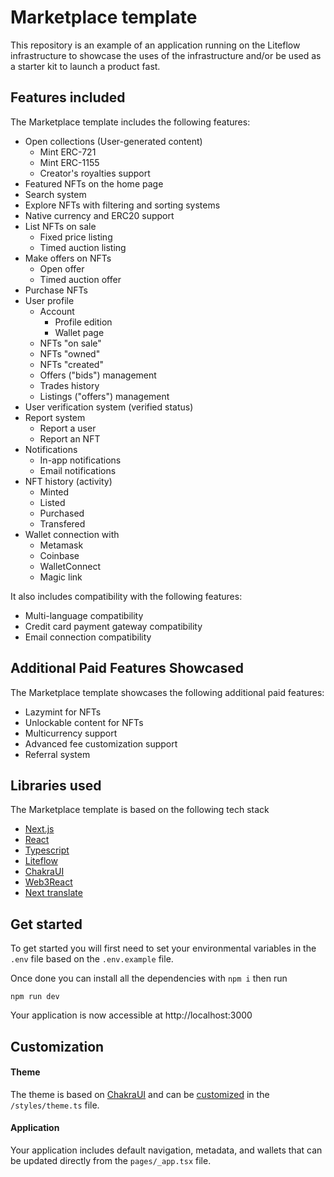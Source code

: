 # Marketplace template

This repository is an example of an application running on the Liteflow infrastructure to showcase the uses of the infrastructure and/or be used as a starter kit to launch a product fast.

## Features included

The Marketplace template includes the following features:

- Open collections (User-generated content)
  - Mint ERC-721
  - Mint ERC-1155
  - Creator's royalties support
- Featured NFTs on the home page
- Search system
- Explore NFTs with filtering and sorting systems
- Native currency and ERC20 support
- List NFTs on sale
  - Fixed price listing
  - Timed auction listing
- Make offers on NFTs
  - Open offer
  - Timed auction offer
- Purchase NFTs
- User profile 
  - Account
    - Profile edition
    - Wallet page
  - NFTs "on sale"
  - NFTs "owned"
  - NFTs "created"
  - Offers ("bids") management
  - Trades history
  - Listings ("offers") management
- User verification system (verified status)
- Report system
  - Report a user
  - Report an NFT
- Notifications
  - In-app notifications
  - Email notifications
- NFT history (activity)
  - Minted
  - Listed
  - Purchased
  - Transfered
- Wallet connection with
  - Metamask
  - Coinbase
  - WalletConnect
  - Magic link

It also includes compatibility with the following features:

- Multi-language compatibility
- Credit card payment gateway compatibility
- Email connection compatibility


## Additional Paid Features Showcased

The Marketplace template showcases the following additional paid features:

- Lazymint for NFTs
- Unlockable content for NFTs
- Multicurrency support
- Advanced fee customization support
- Referral system


## Libraries used

The Marketplace template is based on the following tech stack

- [Next.js](https://nextjs.org/)
- [React](https://reactjs.org/)
- [Typescript](https://www.typescriptlang.org/)
- [Liteflow](https://liteflow.com/)
- [ChakraUI](https://chakra-ui.com/)
- [Web3React](https://github.com/Uniswap/web3-react)
- [Next translate](https://github.com/aralroca/next-translate)

## Get started

To get started you will first need to set your environmental variables in the `.env` file based on the `.env.example` file.

Once done you can install all the dependencies with `npm i` then run

```
npm run dev
```

Your application is now accessible at http://localhost:3000

## Customization

#### Theme

The theme is based on [ChakraUI](https://chakra-ui.com/) and can be [customized](https://chakra-ui.com/docs/styled-system/customize-theme) in the `/styles/theme.ts` file.

#### Application

Your application includes default navigation, metadata, and wallets that can be updated directly from the `pages/_app.tsx` file.
